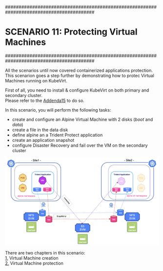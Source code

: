 #########################################################################################
# SCENARIO 11: Protecting Virtual Machines
#########################################################################################

All the scenarios until now covered containerized applications protection.  
This scenarion goes a step further by demonstrating how to protec Virtual Machines running on KubeVirt.  

First of all, you need to install & configure KubeVirt on both primary and secondary cluster.  
Please refer to the [Addenda15](../../Addendum/Addenda15/) to do so.  

In this scenario, you will perform the following tasks:  
- create and configure an Alpine Virtual Machine with 2 disks (_boot_ and _data_)  
- create a file in the data disk  
- define alpine an a Trident Protect application  
- create an application snapshot  
- configure Disaster Recovery and fail over the VM on the secondary cluster  

<p align="center"><img src="Images/KV_Architecture.png" width="768"></p>

There are two chapters in this scenario:  
[1.](./1_Setup/) Virtual Machine creation  
[2.](./2_Protection/) Virtual Machine protection  
